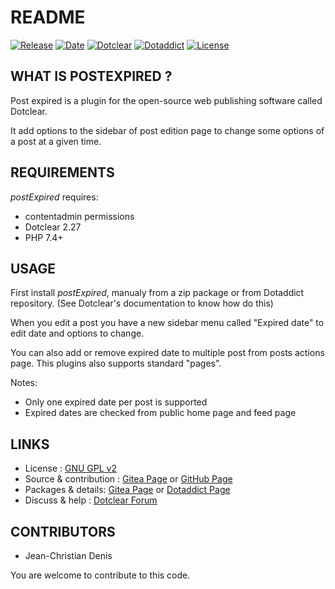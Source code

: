 # README

[![Release](https://img.shields.io/badge/release-2023.08.13-a2cbe9.svg)](https://git.dotclear.watch/JcDenis/postExpired/releases)
[![Date](https://img.shields.io/badge/date-2023.08.13-c44d58.svg)](https://git.dotclear.watch/JcDenis/postExpired/releases)
[![Dotclear](https://img.shields.io/badge/dotclear-v2.27-137bbb.svg)](https://fr.dotclear.org/download)
[![Dotaddict](https://img.shields.io/badge/dotaddict-official-9ac123.svg)](https://plugins.dotaddict.org/dc2/details/postExpired)
[![License](https://img.shields.io/github/license/JcDenis/postExpired)](https://git.dotclear.watch/JcDenis/postExpired/blob/master/LICENSE)

## WHAT IS POSTEXPIRED ?

Post expired is a plugin for the open-source 
web publishing software called Dotclear.

It add options to the sidebar of post edition page 
to change some options of a post at a given time.

## REQUIREMENTS

_postExpired_ requires: 

* contentadmin permissions
* Dotclear 2.27
* PHP 7.4+

## USAGE

First install _postExpired_, manualy from a zip package or from 
Dotaddict repository. (See Dotclear's documentation to know how do this)

When you edit a post you have a new sidebar menu called "Expired date"
to edit date and options to change.

You can also add or remove expired date to multiple post from 
posts actions page. This plugins also supports standard "pages".

Notes:
* Only one expired date per post is supported
* Expired dates are checked from public home page and feed page

## LINKS

* License : [GNU GPL v2](https://www.gnu.org/licenses/old-licenses/lgpl-2.0.html)
* Source & contribution : [Gitea Page](https://git.dotclear.watch/JcDenis/postExpired) or [GitHub Page](https://github.com/JcDenis/postExpired)
* Packages & details: [Gitea Page](https://git.dotclear.watch/JcDenis/postExpired/releases) or [Dotaddict Page](https://plugins.dotaddict.org/dc2/details/postExpired)
* Discuss & help : [Dotclear Forum](https://forum.dotclear.org/viewtopic.php?id=42305)

## CONTRIBUTORS

* Jean-Christian Denis

You are welcome to contribute to this code.
